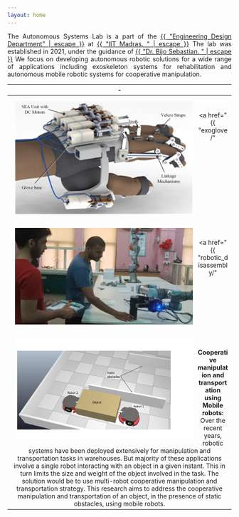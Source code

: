 ```yaml
---
layout: home
---
```

<p style="text-align: justify">
The Autonomous Systems Lab is a part of the
<a href="https://ed.iitm.ac.in/"> {{ "Engineering Design Department" | escape }}</a>
at
<a href="https://www.iitm.ac.in/"> {{ "IIT Madras. " | escape }}</a>
The lab was established in 2021, under the guidance of 
<a href="{{ "bijosebastian/" | relative_url }}">{{ "Dr. Bijo Sebastian. " | escape }}</a>
We focus on developing autonomous robotic solutions for a wide range of applications including exoskeleton systems for rehabilitation and autonomous mobile robotic systems for cooperative manipulation.
</p>

| - |
| :-------------: |
| <img align="left" style="padding: 10px" src="/images/exo/exo.png" alt="Picture not available" width="400" height="255"> <br/> <br/> <a href="{{ "exoglove/" | relative_url }}"> {{ "__Designing an exoskeleton glove to help assist and rehabilitate brachial plexus patients:__" | escape }}</a>  This research aims to develop a 2 DOF mechanism that could mimic the motion of a human finger. Extending this design into a full glove with series elastic actuation will allow us to create an exoskeleton glove that could assist patients in performing a wide variety of grasps. The final goal of this research at the Autonomous Systems Lab at IIT Madras, will be to deliver a viable product that could assist with the everyday challenges faced by patients in India.  |
||
| <img align="left" style="padding: 10px" src="/images/disassembly/students_UR5.jpg" alt="Picture not available" width="400" height="217"> <br/> <br/> <a href="{{ "robotic_disassembly/" | relative_url }}"> {{ "__Method and systems for Robotic Disassembly of an EV battery:__" | escape }}</a>   E-waste recycling also has significant impact on the cost of a product as the overall lifetime of reusable components. This research explores development of safe techniques to recycle expended battery packs through the use of robotics and automation. Laboratory-level integrated system consisting of a UR5 robotic manipulator, gripper, vision system, and associated software will be developed to work alongside a with a human operator in a shared workspace. | 
||
| <img align="left" style="padding: 10px" src="/images/mobile_manipulation.jpg" alt="Picture not available" width="400" height="225"> <br/> <br/> __Cooperative manipulation and transportation using Mobile robots:__ Over the recent years, robotic systems have been deployed extensively for manipulation and transportation tasks in warehouses. But majority of these applications involve a single robot interacting with an object in a given instant. This in turn limits the size and weight of the object involved in the task. The solution would be to use multi-robot cooperative manipulation and transportation strategy. This research aims to address the cooperative manipulation and transportation of an object, in the presence of static obstacles, using mobile robots. | 
